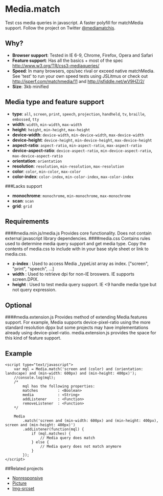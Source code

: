 Media.match
===========

Test css media queries in javascript. A faster polyfill for matchMedia support. Follow the project on Twitter [@mediamatchjs](https://twitter.com/mediamatchjs).

Why?
---
* **Browser support**: Tested in IE 6-9, Chrome, Firefox, Opera and Safari
* **Feature support**: Has all the basics + most of the spec http://www.w3.org/TR/css3-mediaqueries/
* **Speed**: In many browsers, ops/sec rival or exceed native matchMedia. See 'test' to run your own speed tests using JSLitmus or check out http://jsperf.com/matchmedia/11 and http://jsfiddle.net/wV9HZ/2/
* **Size**: 3kb minified

Media type and feature support
---
* **type**:                 `all`, `screen`, `print`, `speech`, `projection`, `handheld`, `tv`, `braille`, `embossed`, `tty`
* **width**:                `width`, `min-width`, `max-width`
* **height**:               `height`, `min-height`, `max-height`
* **device-width**:         `device-width`, `min-device-width`, `max-device-width`
* **device-height**:        `device-height`, `min-device-height`, `max-device-height`
* **aspect-ratio**:         `aspect-ratio`, `min-aspect-ratio`, `max-aspect-ratio`
* **device-aspect-ratio**:  `device-aspect-ratio`, `min-device-aspect-ratio`, `max-device-aspect-ratio`
* **orientation**:          `orientation`
* **resolution**:           `resolution`, `min-resolution`, `max-resolution`
* **color**:                `color`, `min-color`, `max-color`
* **color-index**:          `color-index`, `min-color-index`, `max-color-index`

###Lacks support
* **monochrome**:           `monochrome`, `min-monochrome`, `max-monochrome`
* **scan**: `scan`
* **grid**: `grid`

Requirements
---
####media.min.js/media.js
Provides core functionality. Does not contain external javascript library dependencies.
####media.css
Contains rules used to determine media query support and get media type. Copy the contents of media.css to include with in your base style sheet or link to media.css.
* **z-index** : Used to access Media _typeList array as index. ["screen", "print", "speech", ...]
* **width**   : Used to retrieve dpi for non-IE broswers. IE supports screen.DPIX.
* **height**  : Used to test media query support. IE <9 handle media type but not query expression.

Optional
---
####media.extension.js
Provides method of extending Media.features support. For example, Media supports device-pixel-ratio using the more standard resolution dppx but some projects may have implementations already using device-pixel-ratio. media.extension.js provides the space for this kind of feature support.  

Example
---
```
<script type="text/javascript">
    var mql = Media.match('screen and (color) and (orientation: landscape) and (min-width: 600px) and (min-height: 400px)');
    //console.log(mql);
    /*
        mql has the following properties:
        matches         : <Boolean>
        media           : <String>
        addListener     : <Function>
        removeListener  : <Function>
    */
    
    Media
        .match('screen and (min-width: 600px) and (min-height: 400px), screen and (min-height: 400px)')
        .addListener(function(mql) {
            if (mql.matches) {
                // Media query does match
            } else {
                // Media query does not match anymore
            }
        });
</script>
```
##Related projects
* [Nonresponsive](https://github.com/weblinc/nonresponsive)
* [Picture](https://github.com/weblinc/picture)
* [Img-srcset](https://github.com/weblinc/img-srcset)
